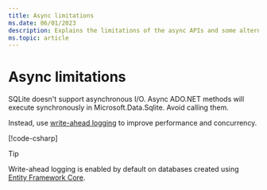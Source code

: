 ```yaml
---
title: Async limitations
ms.date: 06/01/2023
description: Explains the limitations of the async APIs and some alternatives that you can use instead.
ms.topic: article
---
```

# Async limitations

SQLite doesn't support asynchronous I/O. Async ADO.NET methods will execute synchronously in Microsoft.Data.Sqlite. Avoid calling them.

Instead, use [write-ahead logging](https://www.sqlite.org/wal.html) to improve performance and concurrency.

[!code-csharp[](../../../../samples/snippets/standard/data/sqlite/AsyncSample/Program.cs?name=snippet_WAL)]

> [!TIP]
> Write-ahead logging is enabled by default on databases created using [Entity Framework Core](/ef/core/).
